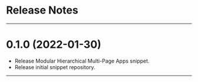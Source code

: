 Release Notes
=============

-------------------------------------------------------------------------------
0.1.0 (2022-01-30)
==================
* Release Modular Hierarchical Multi-Page Apps snippet.
* Release initial snippet repository.

-------------------------------------------------------------------------------
